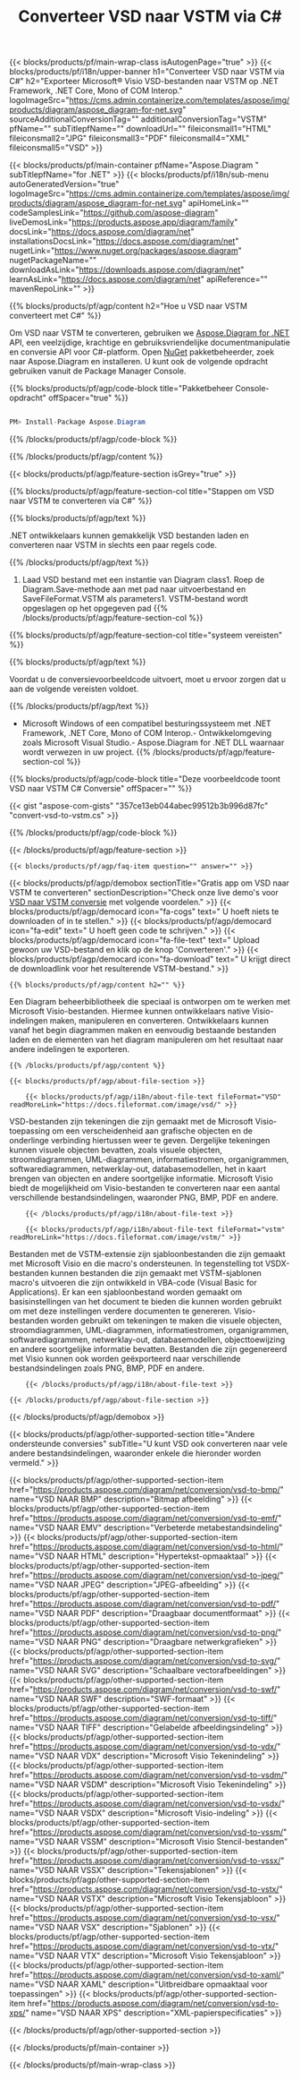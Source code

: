 ﻿---
title: Converteer VSD naar VSTM via C# 
weight: 3960
url: /nl/net/conversion/vsd-to-vstm/ 
description: Voorbeeldcode voor conversie van VSD naar VSTM C#. Gebruik API voorbeeldcode voor batch VSD-bestanden naar VSTM-conversie binnen VB.NET, Asp.NET of een op .NET gebaseerde applicatie.
---
{{< blocks/products/pf/main-wrap-class isAutogenPage="true" >}}
{{< blocks/products/pf/i18n/upper-banner h1="Converteer VSD naar VSTM via C#" h2="Exporteer Microsoft® Visio VSD-bestanden naar VSTM op .NET Framework, .NET Core, Mono of COM Interop." logoImageSrc="https://cms.admin.containerize.com/templates/aspose/img/products/diagram/aspose_diagram-for-net.svg" sourceAdditionalConversionTag="" additionalConversionTag="VSTM" pfName="" subTitlepfName="" downloadUrl="" fileiconsmall1="HTML" fileiconsmall2="JPG" fileiconsmall3="PDF" fileiconsmall4="XML" fileiconsmall5="VSD" >}}

{{< blocks/products/pf/main-container pfName="Aspose.Diagram " subTitlepfName="for .NET" >}}
{{< blocks/products/pf/i18n/sub-menu autoGeneratedVersion="true" logoImageSrc="https://cms.admin.containerize.com/templates/aspose/img/products/diagram/aspose_diagram-for-net.svg" apiHomeLink="" codeSamplesLink="https://github.com/aspose-diagram" liveDemosLink="https://products.aspose.app/diagram/family" docsLink="https://docs.aspose.com/diagram/net" installationsDocsLink="https://docs.aspose.com/diagram/net" nugetLink="https://www.nuget.org/packages/aspose.diagram" nugetPackageName="" downloadAsLink="https://downloads.aspose.com/diagram/net" learnAsLink="https://docs.aspose.com/diagram/net" apiReference="" mavenRepoLink="" >}}

{{% blocks/products/pf/agp/content h2="Hoe u VSD naar VSTM converteert met C#" %}}

 Om VSD naar VSTM te converteren, gebruiken we
 [Aspose.Diagram for .NET](https://products.aspose.com/diagram/net) 
 API, een veelzijdige, krachtige en gebruiksvriendelijke documentmanipulatie en conversie API voor C#-platform. Open
 [NuGet](https://www.nuget.org/packages/aspose.diagram) 
 pakketbeheerder, zoek naar
 Aspose.Diagram 
 en installeren. U kunt ook de volgende opdracht gebruiken vanuit de Package Manager Console.

{{% blocks/products/pf/agp/code-block title="Pakketbeheer Console-opdracht" offSpacer="true" %}}

```cs

PM> Install-Package Aspose.Diagram


```

{{% /blocks/products/pf/agp/code-block %}}

{{% /blocks/products/pf/agp/content %}}

{{< blocks/products/pf/agp/feature-section isGrey="true" >}}

{{% blocks/products/pf/agp/feature-section-col title="Stappen om VSD naar VSTM te converteren via C#" %}}

{{% blocks/products/pf/agp/text %}}

 .NET ontwikkelaars kunnen gemakkelijk VSD bestanden laden en converteren naar VSTM in slechts een paar regels code.

{{% /blocks/products/pf/agp/text %}}

1. Laad VSD bestand met een instantie van Diagram class1. Roep de Diagram.Save-methode aan met pad naar uitvoerbestand en SaveFileFormat.VSTM als parameters1. VSTM-bestand wordt opgeslagen op het opgegeven pad
{{% /blocks/products/pf/agp/feature-section-col %}}

{{% blocks/products/pf/agp/feature-section-col title="systeem vereisten" %}}

{{% blocks/products/pf/agp/text %}}

 Voordat u de conversievoorbeeldcode uitvoert, moet u ervoor zorgen dat u aan de volgende vereisten voldoet.

{{% /blocks/products/pf/agp/text %}}

- Microsoft Windows of een compatibel besturingssysteem met .NET Framework, .NET Core, Mono of COM Interop.- Ontwikkelomgeving zoals Microsoft Visual Studio.- Aspose.Diagram for .NET DLL waarnaar wordt verwezen in uw project.
{{% /blocks/products/pf/agp/feature-section-col %}}

{{% blocks/products/pf/agp/code-block title="Deze voorbeeldcode toont VSD naar VSTM C# Conversie" offSpacer="" %}}

{{< gist "aspose-com-gists" "357ce13eb044abec99512b3b996d87fc" "convert-vsd-to-vstm.cs" >}}

{{% /blocks/products/pf/agp/code-block %}}

{{< /blocks/products/pf/agp/feature-section >}}

    {{< blocks/products/pf/agp/faq-item question="" answer="" >}}
 

<!-- aboutfile Starts -->

{{< blocks/products/pf/agp/demobox sectionTitle="Gratis app om VSD naar VSTM te converteren" sectionDescription="Check onze live demo\'s voor [VSD naar VSTM conversie](https://products.aspose.app/diagram/conversion/vsd-to-vstm) met volgende voordelen." >}}
        {{< blocks/products/pf/agp/democard icon="fa-cogs" text=" U hoeft niets te downloaden of in te stellen." >}}
        {{< blocks/products/pf/agp/democard icon="fa-edit" text=" U hoeft geen code te schrijven." >}}
        {{< blocks/products/pf/agp/democard icon="fa-file-text" text=" Upload gewoon uw VSD-bestand en klik op de knop \'Converteren\'." >}}
        {{< blocks/products/pf/agp/democard icon="fa-download" text=" U krijgt direct de downloadlink voor het resulterende VSTM-bestand." >}}

    {{% blocks/products/pf/agp/content h2="" %}}

 Een Diagram beheerbibliotheek die speciaal is ontworpen om te werken met Microsoft Visio-bestanden. Hiermee kunnen ontwikkelaars native Visio-indelingen maken, manipuleren en converteren. Ontwikkelaars kunnen vanaf het begin diagrammen maken en eenvoudig bestaande bestanden laden en de elementen van het diagram manipuleren om het resultaat naar andere indelingen te exporteren.



    {{% /blocks/products/pf/agp/content %}}

    {{< blocks/products/pf/agp/about-file-section >}}

        {{< blocks/products/pf/agp/i18n/about-file-text fileFormat="VSD" readMoreLink="https://docs.fileformat.com/image/vsd/" >}}
VSD-bestanden zijn tekeningen die zijn gemaakt met de Microsoft Visio-toepassing om een verscheidenheid aan grafische objecten en de onderlinge verbinding hiertussen weer te geven. Dergelijke tekeningen kunnen visuele objecten bevatten, zoals visuele objecten, stroomdiagrammen, UML-diagrammen, informatiestromen, organigrammen, softwarediagrammen, netwerklay-out, databasemodellen, het in kaart brengen van objecten en andere soortgelijke informatie. Microsoft Visio biedt de mogelijkheid om Visio-bestanden te converteren naar een aantal verschillende bestandsindelingen, waaronder PNG, BMP, PDF en andere.

        {{< /blocks/products/pf/agp/i18n/about-file-text >}}

        {{< blocks/products/pf/agp/i18n/about-file-text fileFormat="vstm" readMoreLink="https://docs.fileformat.com/image/vstm/" >}}
Bestanden met de VSTM-extensie zijn sjabloonbestanden die zijn gemaakt met Microsoft Visio en die macro's ondersteunen. In tegenstelling tot VSDX-bestanden kunnen bestanden die zijn gemaakt met VSTM-sjablonen macro's uitvoeren die zijn ontwikkeld in VBA-code (Visual Basic for Applications). Er kan een sjabloonbestand worden gemaakt om basisinstellingen van het document te bieden die kunnen worden gebruikt om met deze instellingen verdere documenten te genereren. Visio-bestanden worden gebruikt om tekeningen te maken die visuele objecten, stroomdiagrammen, UML-diagrammen, informatiestromen, organigrammen, softwarediagrammen, netwerklay-out, databasemodellen, objecttoewijzing en andere soortgelijke informatie bevatten. Bestanden die zijn gegenereerd met Visio kunnen ook worden geëxporteerd naar verschillende bestandsindelingen zoals PNG, BMP, PDF en andere.

        {{< /blocks/products/pf/agp/i18n/about-file-text >}}

    {{< /blocks/products/pf/agp/about-file-section >}}

{{< /blocks/products/pf/agp/demobox >}}

<!-- aboutfile Ends -->

{{< blocks/products/pf/agp/other-supported-section title="Andere ondersteunde conversies" subTitle="U kunt VSD ook converteren naar vele andere bestandsindelingen, waaronder enkele die hieronder worden vermeld." >}}

{{< blocks/products/pf/agp/other-supported-section-item href="https://products.aspose.com/diagram/net/conversion/vsd-to-bmp/" name="VSD NAAR BMP" description="Bitmap afbeelding" >}}
{{< blocks/products/pf/agp/other-supported-section-item href="https://products.aspose.com/diagram/net/conversion/vsd-to-emf/" name="VSD NAAR EMV" description="Verbeterde metabestandsindeling" >}}
{{< blocks/products/pf/agp/other-supported-section-item href="https://products.aspose.com/diagram/net/conversion/vsd-to-html/" name="VSD NAAR HTML" description="Hypertekst-opmaaktaal" >}}
{{< blocks/products/pf/agp/other-supported-section-item href="https://products.aspose.com/diagram/net/conversion/vsd-to-jpeg/" name="VSD NAAR JPEG" description="JPEG-afbeelding" >}}
{{< blocks/products/pf/agp/other-supported-section-item href="https://products.aspose.com/diagram/net/conversion/vsd-to-pdf/" name="VSD NAAR PDF" description="Draagbaar documentformaat" >}}
{{< blocks/products/pf/agp/other-supported-section-item href="https://products.aspose.com/diagram/net/conversion/vsd-to-png/" name="VSD NAAR PNG" description="Draagbare netwerkgrafieken" >}}
{{< blocks/products/pf/agp/other-supported-section-item href="https://products.aspose.com/diagram/net/conversion/vsd-to-svg/" name="VSD NAAR SVG" description="Schaalbare vectorafbeeldingen" >}}
{{< blocks/products/pf/agp/other-supported-section-item href="https://products.aspose.com/diagram/net/conversion/vsd-to-swf/" name="VSD NAAR SWF" description="SWF-formaat" >}}
{{< blocks/products/pf/agp/other-supported-section-item href="https://products.aspose.com/diagram/net/conversion/vsd-to-tiff/" name="VSD NAAR TIFF" description="Gelabelde afbeeldingsindeling" >}}
{{< blocks/products/pf/agp/other-supported-section-item href="https://products.aspose.com/diagram/net/conversion/vsd-to-vdx/" name="VSD NAAR VDX" description="Microsoft Visio Tekenindeling" >}}
{{< blocks/products/pf/agp/other-supported-section-item href="https://products.aspose.com/diagram/net/conversion/vsd-to-vsdm/" name="VSD NAAR VSDM" description="Microsoft Visio Tekenindeling" >}}
{{< blocks/products/pf/agp/other-supported-section-item href="https://products.aspose.com/diagram/net/conversion/vsd-to-vsdx/" name="VSD NAAR VSDX" description="Microsoft Visio-indeling" >}}
{{< blocks/products/pf/agp/other-supported-section-item href="https://products.aspose.com/diagram/net/conversion/vsd-to-vssm/" name="VSD NAAR VSSM" description="Microsoft Visio Stencil-bestanden" >}}
{{< blocks/products/pf/agp/other-supported-section-item href="https://products.aspose.com/diagram/net/conversion/vsd-to-vssx/" name="VSD NAAR VSSX" description="Tekensjablonen" >}}
{{< blocks/products/pf/agp/other-supported-section-item href="https://products.aspose.com/diagram/net/conversion/vsd-to-vstx/" name="VSD NAAR VSTX" description="Microsoft Visio Tekensjabloon" >}}
{{< blocks/products/pf/agp/other-supported-section-item href="https://products.aspose.com/diagram/net/conversion/vsd-to-vsx/" name="VSD NAAR VSX" description="Sjablonen" >}}
{{< blocks/products/pf/agp/other-supported-section-item href="https://products.aspose.com/diagram/net/conversion/vsd-to-vtx/" name="VSD NAAR VTX" description="Microsoft Visio Tekensjabloon" >}}
{{< blocks/products/pf/agp/other-supported-section-item href="https://products.aspose.com/diagram/net/conversion/vsd-to-xaml/" name="VSD NAAR XAML" description="Uitbreidbare opmaaktaal voor toepassingen" >}}
{{< blocks/products/pf/agp/other-supported-section-item href="https://products.aspose.com/diagram/net/conversion/vsd-to-xps/" name="VSD NAAR XPS" description="XML-papierspecificaties" >}}

{{< /blocks/products/pf/agp/other-supported-section >}}

{{< /blocks/products/pf/main-container >}}
    
{{< /blocks/products/pf/main-wrap-class >}}